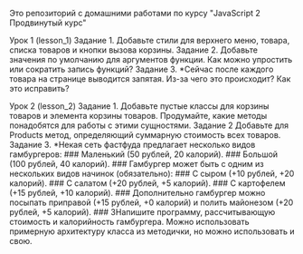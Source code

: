 Это репозиторий с домашними работами по курсу "JavaScript 2 Продвинутый курc"

Урок 1 (lesson_1)
    Задание 1. 
        Добавьте стили для верхнего меню, товара, списка товаров и кнопки вызова корзины.
    Задание 2.
        Добавьте значения по умолчанию для аргументов функции. Как можно упростить или сократить запись функций?
    Задание 3. 
        *Сейчас после каждого товара на странице выводится запятая. Из-за чего это происходит? Как это исправить?

Урок 2 (lesson_2) 
    Задание 1.
        Добавьте пустые классы для корзины товаров и элемента корзины товаров. Продумайте, какие методы понадобятся для работы с этими сущностями.
    Задание 2
        Добавьте для Products метод, определяющий суммарную стоимость всех товаров.
    Задание 3. 
        *Некая сеть фастфуда предлагает несколько видов гамбургеров:
        ### Маленький (50 рублей, 20 калорий).
        ### Большой (100 рублей, 40 калорий). ### Гамбургер может быть с одним из нескольких видов начинок (обязательно):
        ### С сыром (+10 рублей, +20 калорий).
        ### С салатом (+20 рублей, +5 калорий).
        ### С картофелем (+15 рублей, +10 калорий). ### Дополнительно гамбургер можно посыпать приправой (+15 рублей, +0 калорий) и полить майонезом (+20 рублей, +5 калорий). ### 3Напишите программу, рассчитывающую стоимость и калорийность гамбургера. Можно использовать примерную архитектуру класса из методички, но можно использовать и свою.
